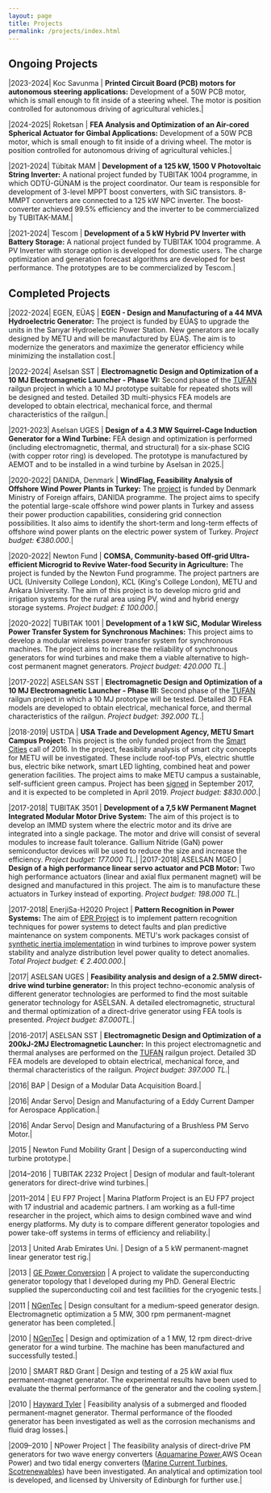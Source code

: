 ```yaml
---
layout: page
title: Projects
permalink: /projects/index.html
---
```


## Ongoing Projects

|2023-2024| Koc Savunma | **Printed Circuit Board (PCB) motors for autonomous steering applications:** Development of a 50W PCB motor, which is small enough to fit inside of a steering wheel. The motor is position controlled for autonomous driving of agricultural vehicles.|

|2024-2025| Roketsan | **FEA Analysis and Optimization of an Air-cored Spherical Actuator for Gimbal Applications:** Development of a 50W PCB motor, which is small enough to fit inside of a driving wheel. The motor is position controlled for autonomous driving of agricultural vehicles.|

|2021-2024| Tübitak MAM | **Development of a 125 kW, 1500 V Photovoltaic String Inverter:** A national project funded by TUBITAK 1004 programme, in which ODTÜ-GÜNAM is the project coordinator. Our team is responsible for development of 3-level MPPT boost converters, with SiC transistors. 8-MMPT converters are connected to a 125 kW NPC inverter. The boost-converter achieved 99.5\% efficiency and the inverter to be commercialized by TUBITAK-MAM.|

|2021-2024| Tescom | **Development of a 5 kW Hybrid PV Inverter with Battery Storage:** A national project funded by TUBITAK 1004 programme. A PV Inverter with storage option is developed for domestic users. The charge optimization and generation forecast algorithms are developed for best performance. The prototypes are to be commercialized by Tescom.|

## Completed Projects

|2022-2024| EGEN, EÜAŞ | **EGEN - Design and Manufacturing of a 44 MVA Hydroelectric Generator:** The project is funded by EÜAŞ to upgrade the units in the Sarıyar Hydroelectric Power Station. New generators are locally designed by METU and will be manufactured by EÜAŞ. The aim is to modernize the generators and maximize the generator efficiency while minimizing the installation cost.|

|2022-2024| Aselsan SST | **Electromagnetic Design and Optimization of a 10 MJ Electromagnetic Launcher - Phase VI:** Second phase of the [TUFAN](http://www.millisavunma.com/aselsan-tufan-elektromanyetik-top-sistemi/) railgun project in which a 10 MJ prototype suitable for repeated shots will be designed and tested. Detailed 3D multi-physics FEA models are developed to obtain electrical, mechanical force, and thermal characteristics of the railgun.|

|2021-2023| Aselsan UGES | **Design of a 4.3 MW Squirrel-Cage Induction Generator for a Wind Turbine:** FEA design and optimization is performed (including electromagnetic, thermal, and structural) for a six-phase SCIG (with copper rotor ring) is developed. The prototype is manufactured by AEMOT and to be installed in a wind turbine by Aselsan in 2025.|

|2020-2022| DANIDA, Denmark | **WindFlag, Feasibility Analysis of Offshore Wind Power Plants in Turkey:** The [project](https://www.et.aau.dk/research-programmes/microgrids/activities/windflag/) is funded by Denmark Ministry of Foreign affairs, DANIDA programme. The project aims to specify the potential large-scale offshore wind power plants in Turkey and assess their power production capabilities, considering grid connection possibilities. It also aims to identify the short-term and long-term effects of offshore wind power plants on the electric power system of Turkey. *Project budget: €380.000*.|

|2020-2022| Newton Fund | **COMSA, Community-based Off-grid Ultra-efficient Microgrid to Revive Water-food Security in Agriculture:** The project is funded by the Newton Fund programme. The project partners are UCL (University College London), KCL (King's College London), METU and Ankara University. The aim of this project is to develop micro grid and irrigation systems for the rural area using PV, wind and hybrid energy storage systems. *Project budget: £ 100.000*.|

|2020-2022| TUBITAK 1001 | **Development of a 1 kW SiC, Modular Wireless Power Transfer System for Synchronous Machines:** This project aims to develop a modular wireless power transfer system for synchronous machines. The project aims to increase the reliability of synchronous generators for wind turbines and make them a viable alternative to high-cost permanent magnet generators. *Project budget: 420.000 TL*.|

|2017-2022| ASELSAN SST | **Electromagnetic Design and Optimization of a 10 MJ Electromagnetic Launcher - Phase III:** Second phase of the [TUFAN](http://www.millisavunma.com/aselsan-tufan-elektromanyetik-top-sistemi/) railgun project in which a 10 MJ prototype will be tested. Detailed 3D FEA models are developed to obtain electrical, mechanical force, and thermal characteristics of the railgun. *Project budget: 392.000 TL*.|

|2018-2019| USTDA | **USA Trade and Development Agency, METU Smart Campus Project:** This project is the only funded project from the [Smart Cities](https://docs.wixstatic.com/ugd/96b21c_3c398c840786434e9a3362c733396559.pdf) call of 2016. In the project, feasibility analysis of smart city concepts for METU will be investigated. These include roof-top PVs, electric shuttle bus, electric bike network, smart LED lighting, combined heat and power generation facilities. The project aims to make METU campus a sustainable, self-sufficient green campus. Project has been [signed](https://www.ustda.gov/news/press-releases/2017/ustda-supports-metu-smart-campus-technical-assistance-grant) in September 2017, and it is expected to be completed in April 2019. *Project budget: $830.000*.|

|2017-2018| TUBITAK 3501 | **Development of a 7,5 kW Permanent Magnet Integrated Modular Motor Drive System:** The aim of this project is to develop an IMMD system where the electric motor and its drive are integrated into a single package. The motor and drive will consist of several modules to increase fault tolerance.  Gallium Nitride (GaN) power semiconductor devices will be used to reduce the size and increase the efficiency. *Project budget: 177.000 TL*.|
|2017-2018| ASELSAN MGEO | **Design of a high performance linear servo actuator and PCB Motor:** Two high performance actuators (linear and axial flux permanent magnet) will be designed and manufactured in this project. The aim is to manufacture these actuators in Turkey instead of exporting. *Project budget: 198.000 TL*.|

|2017-2018| EnerjiSa-H2020 Project | **Pattern Recognition in Power Systems:** The aim of [EPR Project](http://europeanpatternrecognition.eu/) is to implement pattern recognition techniques for power systems to detect faults and plan predictive maintenance on system components. METU's work packages consist of  [synthetic inertia implementation](https://www.youtube.com/watch?v=_52WUWsKuXA&feature=youtu.be) in wind turbines to improve power system stability and analyze distribution level power quality to detect anomalies. *Total Project budget: € 2.400.000*.|

|2017| ASELSAN UGES | **Feasibility analysis and design of a 2.5MW direct-drive wind turbine generator:** In this project techno-economic analysis of different generator technologies are performed to find the most suitable generator technology for ASELSAN. A detailed electromagnetic, structural and thermal optimization of a direct-drive generator using FEA tools is presented. *Project budget: 87.000TL*.|

|2016-2017| ASELSAN SST | **Electromagnetic Design and Optimization of a 200kJ-2MJ Electromagnetic Launcher:** In this project electromagnetic and thermal analyses are performed on the [TUFAN](http://www.millisavunma.com/aselsan-tufan-elektromanyetik-top-sistemi/) railgun project. Detailed 3D FEA models are developed to obtain electrical, mechanical force, and thermal characteristics of the railgun. *Project budget: 397.000 TL*.|

|2016| BAP | Design of a Modular Data Acquisition Board.|

|2016| Andar Servo| Design and Manufacturing of a Eddy Current Damper for Aerospace Application.|

|2016| Andar Servo| Design and Manufacturing of a Brushless PM Servo Motor.|

|2015 | Newton Fund Mobility Grant | Design of a superconducting wind turbine prototype.|

|2014–2016 | TUBITAK 2232 Project | Design of modular and fault-tolerant generators for direct-drive wind turbines.|

|2011–2014 | EU FP7 Project | Marina Platform Project is an EU FP7 project with 17 industrial and academic partners. I am working as a full-time researcher in the project, which aims to design combined wave and wind energy platforms. My duty is to compare different generator topologies and power take-off systems in terms of efficiency and reliability.|

|2013 | United Arab Emirates Uni. | Design of a 5 kW permanent-magnet linear generator test rig.|

|2013 | [GE Power Conversion](http://www.gepowerconversion.com/) | A project to validate the superconducting generator topology that I developed during my PhD. General Electric supplied the superconducting coil and test facilities for the cryogenic tests.|

|2011 | [NGenTec](http://www.ngentec.com/) | Design consultant for a medium-speed generator design. Electromagnetic optimization a 5 MW, 300 rpm permanent-magnet generator has been completed.|

|2010 | [NGenTec](http://www.ngentec.com/) | Design and optimization of a 1 MW, 12 rpm direct-drive generator for a wind turbine. The machine has been manufactured and successfully tested.|

|2010 | SMART R&D Grant | Design and testing of a 25 kW axial flux permanent-magnet generator. The experimental results have been used to evaluate the thermal performance of the generator and the cooling system.|

|2010 | [Hayward Tyler](http://www.haywardtyler.com/) | Feasibility analysis of a submerged and flooded permanent-magnet generator. Thermal performance of the flooded generator has been investigated as well as the corrosion mechanisms and fluid drag losses.|

|2009–2010 | NPower Project | The feasibility analysis of direct-drive PM generators for two wave energy converters ([Aquamarine Power](http://www.aquamarinepower.com/),AWS Ocean Power) and two tidal energy converters ([Marine Current Turbines](http://www.marineturbines.com/), [Scotrenewables](http://www.scotrenewables.com/)) have been investigated. An analytical and optimization tool is developed, and licensed by University of Edinburgh for further use.|


